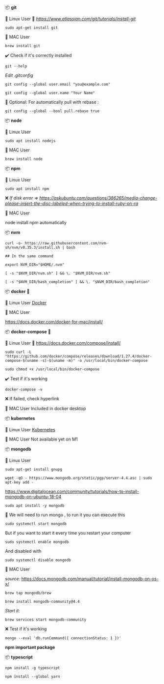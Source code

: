 📦 **git**

🐧 Linux User
:link: *https://www.atlassian.com/git/tutorials/install-git*

```console
sudo apt-get install git
```

🍎 MAC User

```console
brew install git
```

:heavy_check_mark: Check if it's correctly installed

```console
git --help
```

*Edit .gitconfig*

```console
git config --global user.email "you@example.com"
```

```console
git config --global user.name "Your Name"
```

:triangular_flag_on_post: Optional: For automatically pull with rebase :

```console
git config --global --bool pull.rebase true
```

📦 **node**

🐧 Linux User
```console
sudo apt install nodejs
```

🍎 MAC User
```console
brew install node
```

📦 **npm**

🐧 Linux User
```console
sudo apt install npm
```

:x: *If disk error => https://askubuntu.com/questions/386265/media-change-please-insert-the-disc-labeled-when-trying-to-install-ruby-on-ra*

🍎 MAC User

node install npm automatically

📦 **nvm**

```console
curl -o- https://raw.githubusercontent.com/nvm-sh/nvm/v0.35.3/install.sh | bash
```

```console
## In the same command

export NVM_DIR="$HOME/.nvm"

[ -s "$NVM_DIR/nvm.sh" ] && \. "$NVM_DIR/nvm.sh"

[ -s "$NVM_DIR/bash_completion" ] && \. "$NVM_DIR/bash_completion"
```

📦 **docker** :whale: 

🐧 Linux User
[Docker](./docker/docker-setup-linux.mkd)

🍎 MAC User

https://docs.docker.com/docker-for-mac/install/

📦 **docker-compose** :whale:

🐧 Linux User
:link: https://docs.docker.com/compose/install/

```console
sudo curl -L "https://github.com/docker/compose/releases/download/1.27.4/docker-compose-$(uname -s)-$(uname -m)" -o /usr/local/bin/docker-compose
```

```console
sudo chmod +x /usr/local/bin/docker-compose
```

:heavy_check_mark: Test if it's working

```console
docker-compose -v
```

:x: If failed, check hyperlink

🍎 MAC User
Included in docker desktop

📦 **kubernetes**

🐧 Linux User
[Kubernetes](./docker/kubernetes-setup.mkd)

🍎 MAC User
Not available yet on M1

📦 **mongodb**

🐧 Linux User
```console
sudo apt-get install gnupg
```

```console
wget -qO - https://www.mongodb.org/static/pgp/server-4.4.asc | sudo apt-key add -
```

https://www.digitalocean.com/community/tutorials/how-to-install-mongodb-on-ubuntu-18-04


```console
sudo apt install -y mongodb
```

:running: We will need to run mongo , to run it you can execute this

```console
sudo systemctl start mongodb
```

But if you want to start it every time you restart your computer

```console
sudo systemctl enable mongodb
```

And disabled with

```console
sudo systemctl disable mongodb
```

🍎 MAC User

*source:* https://docs.mongodb.com/manual/tutorial/install-mongodb-on-os-x/

```console
brew tap mongodb/brew

brew install mongodb-community@4.4
```

*Start it:*

```console
brew services start mongodb-community
```

:x: Test if it's working

```console
mongo --eval 'db.runCommand({ connectionStatus: 1 })'
```

**npm important package**

📦 **typescript**

```console
npm install -g typescript
```

```console
npm install --global yarn
```
